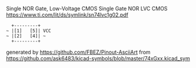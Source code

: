 Single NOR Gate, Low-Voltage CMOS
Single Gate NOR LVC CMOS
https://www.ti.com/lit/ds/symlink/sn74lvc1g02.pdf


	  +---------+
	~ |[1]   [5]| VCC
	~ |[2]   [4]| ~
	  +---------+


generated by https://github.com/FBEZ/Pinout-AsciiArt from https://github.com/ask6483/kicad-symbols/blob/master/74xGxx.kicad_sym